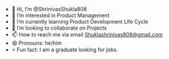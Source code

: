 - 👋 Hi, I’m @ShrinivasShukla808
- 👀 I’m interested in Product Management
- 🌱 I’m currently learning Product Development Life Cycle
- 💞️ I’m looking to collaborate on Projects
- 📫 How to reach me via email Shuklashrinivas808@gmail.com
- 😄 Pronouns: he/him
- ⚡ Fun fact: I am a graduate looking for jobs.

<!---
ShrinivasShukla808/ShrinivasShukla808 is a ✨ special ✨ repository because its `README.md` (this file) appears on your GitHub profile.
You can click the Preview link to take a look at your changes.
--->
